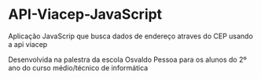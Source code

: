 # API-Viacep-JavaScript

Aplicação JavaScrip que busca dados de endereço atraves do CEP usando a api viacep

Desenvolvida na palestra da escola Osvaldo Pessoa para os alunos do 2º ano do curso médio/técnico de informática
